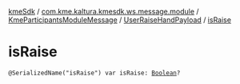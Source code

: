 [kmeSdk](../../../index.md) / [com.kme.kaltura.kmesdk.ws.message.module](../../index.md) / [KmeParticipantsModuleMessage](../index.md) / [UserRaiseHandPayload](index.md) / [isRaise](./is-raise.md)

# isRaise

`@SerializedName("isRaise") var isRaise: `[`Boolean`](https://kotlinlang.org/api/latest/jvm/stdlib/kotlin/-boolean/index.html)`?`